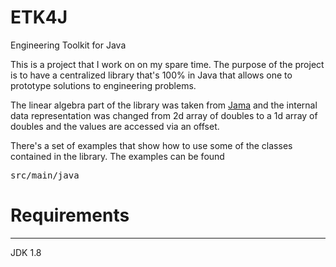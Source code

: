 # ETK4J
Engineering Toolkit for Java

This is a project that I work on on my spare time. The purpose of the project
is to have a centralized library that's 100% in Java that allows one to prototype solutions
to engineering problems. 

The linear algebra part of the library was taken from [Jama](https://math.nist.gov/javanumerics/jama/)
and the internal data representation was changed from 2d array of doubles to a 1d array of doubles
and the values are accessed via an offset.

There's a set of examples that show how to use some of the classes contained in the library. The examples
can be found <pre>src/main/java</pre>

# Requirements
---
JDK 1.8
